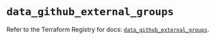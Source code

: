# `data_github_external_groups`

Refer to the Terraform Registry for docs: [`data_github_external_groups`](https://registry.terraform.io/providers/integrations/github/6.0.0/docs/data-sources/external_groups).
